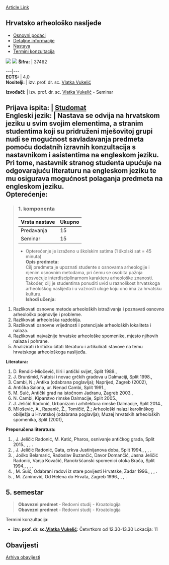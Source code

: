 [Article Link](https://www.fhs.hr/predmet/han)

## Hrvatsko arheološko nasljeđe
  * [Osnovni podaci](https://www.fhs.hr/predmet/han#v1id-523744_980628_1_0 "Osnovni podaci")
  * [Detaljne informacije](https://www.fhs.hr/predmet/han#v1id-523744_980628_1_1 "Detaljne informacije")
  * [Nastava](https://www.fhs.hr/predmet/han#v1id-523744_980628_1_2 "Nastava")
  * [Termini konzultacija](https://www.fhs.hr/predmet/han#v1id-523744_980628_1_3 "Termini konzultacija")


[![](https://www.fhs.hr/img/flags/gif/hr.gif)](https://www.fhs.hr/predmet/han) [![](https://www.fhs.hr/img/flags/gif/gb.gif)](https://www.fhs.hr/en/course/cah)
**Šifra:** |  37462  
  
---|---  
**ECTS:** |  4.0   
**Nositelji:** |  izv. prof. dr. sc. [Vlatka Vukelić](https://www.fhs.hr/djelatnik/vlatka.vukelic)   
  
**Izvođači:** |  izv. prof. dr. sc. [Vlatka Vukelić](https://www.fhs.hr/djelatnik/vlatka.vukelic) - Seminar  
  
**Prijava ispita:** |  [Studomat](http://www.isvu.hr/studomat)  
**Engleski jezik:** |  Nastava se odvija na hrvatskom jeziku u svim svojim elementima, a stranim studentima koji su pridruženi mješovitoj grupi nudi se mogućnost savladavanja predmeta pomoću dodatnih izravnih konzultacija s nastavnikom i asistentima na engleskom jeziku. Pri tome, nastavnik stranog studenta upućuje na odgovarajuću literaturu na engleskom jeziku te mu osigurava mogućnost polaganja predmeta na engleskom jeziku.   
**Opterećenje:**  
---  
> ### 1. komponenta
> | Vrsta nastave | Ukupno  
> ---|---  
> Predavanja | 15  
> Seminar | 15  
> * Opterećenje je izraženo u školskim satima (1 školski sat = 45 minuta)   
**Opis predmeta:**  
> Cilj predmeta je upoznati studente s osnovama arheologije i njenim osnovnim metodama, pri čemu se osobita pažnja posvećuje interdisciplinarnom karakteru arheološke znanosti. Također, cilj je studentima ponuditi uvid u raznolikost hrvatskoga arheološkog naslijeđa i u važnosti uloge koju ono ima za hrvatsku kulturu.  
**Ishodi učenja:**  
  1. Razlikovati osnovne metode arheoloških istraživanja i poznavati osnovno arheološko pojmovlje i probleme.
  2. Razlikovati arheološka razdoblja.
  3. Razlikovati osnovne vrijednosti i potencijale arheoloških lokaliteta i nalaza.
  4. Razlikovati najvažnije hrvatske arheološke spomenike, mjesto njihovih nalaza i pohrane.
  5. Analizirati i kritičko čitati literaturu i artikulirati stavove na temu hrvatskoga arheološkoga naslijeđa.

  
**Literatura:**  
  1. D. Rendić-Miočević, Iliri i antički svijet, Split 1989., 
  2. J. Brunšmid, Natpisi i novac grčkih gradova u Dalmaciji, Split 1998., 
  3. Cambi, N.; Antika (odabrana poglavlja); Naprijed, Zagreb (2002), 
  4. Antička Salona, ur. Nenad Cambi, Split 1991., 
  5. M. Suić, Antički grad na istočnom Jadranu, Zagreb 2003., 
  6. N. Cambi, Kiparstvo rimske Dalmacije, Split 2005., 
  7. J. Jeličić Radonić, Urbanizam i arhitektura rimske Dalmacije, Split 2014., 
  8. Milošević, A., Rapanić, Ž., Tomičić, Ž.; Arheološki nalazi karolinškog obilježja u Hrvatskoj (odabrana poglavlja); Muzej hrvatskih arheoloških spomenika, Split (2001), 

  
**Preporučena literatura:**  
  1. , J. Jeličić Radonić, M. Katić, Pharos, osnivanje antičkog grada, Split 2015., , , .
  2. , J. Jeličić Radonić, Gata, crkva Justinijanova doba, Split 1994., , , .
  3. , Joško Belamarić, Radoslav Buzančić, Davor Domančić, Jasna Jeličić Radonić, Vanja Kovačić, Ranokršćanski spomenici otoka Brača, Split 1994., , , .
  4. , M. Suić, Odabrani radovi iz stare povijesti Hrvatske, Zadar 1996., , , .
  5. , M. Zaninović, Od Helena do Hrvata, Zagreb 1996., , , .

  
**5. semestar**  
---  
> **Obavezni predmet** - Redovni studij - Kroatologija  
>  **Obavezni predmet** - Redovni studij - Kroatologija  
>   
Termini konzultacija: 
  * **izv. prof. dr. sc.[Vlatka Vukelić](https://www.fhs.hr/djelatnik/vlatka.vukelic)**: 
Četvrtkom od 12.30-13.30
Lokacija: 11 


## Obavijesti
[Arhiva obavijesti](https://www.fhs.hr/predmet/han?@=20p2u#news_81333 "Arhiva obavijesti")
